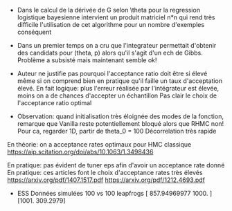 

- Dans le calcul de la dérivée de G selon \theta pour la regression logistique bayesienne intervient
un produit matriciel n*n qui rend très difficile l'utilisation
de cet algorithme pour un nombre d'exemples conséquent

- Dans un premier temps on a cru que l'integrateur permettait d'obtenir des candidats pour
(theta, p) alors qu'il s'agit d'un ech de Gibbs.
Problème a subsisté mais maintenant semble ok!

- Auteur ne justifie pas pourquoi l'acceptance ratio doit être si élevé même si on comprend bien en
pratique qu'il faille un taux d'acceptation élevé.
En fait logique: plus l'erreur réalisée par l'intégrateur est élevée, 
moins on a de chances d'accepter un échantillon
Pas clair le choix de l'acceptance ratio optimal

- Observation: quand initialisation très éloignée des modes de la fonction,
remarque que Vanilla reste potentiellement bloqué alors que RHMC non!
Pour ca, regarder 1D, partir de theta_0 = 100
Décorrelation très rapide

En théorie: on a acceptance rates optimaux pour HMC classique
https://aip.scitation.org/doi/abs/10.1063/1.3498436

En pratique: pas évident de tuner eps afin d'avoir un acceptance rate donné
En pratique: ces articles font le choix d'acceptance rates très élevés
https://arxiv.org/pdf/1407.1517.pdf
https://arxiv.org/pdf/1212.4693.pdf


- ESS Données simulées 100 vs 100 leapfrogs
[ 857.94969977 1000.        ]
[1001.      309.2979]

